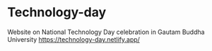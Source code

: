 # Technology-day
Website on National Technology Day celebration in Gautam Buddha University
https://technology-day.netlify.app/
